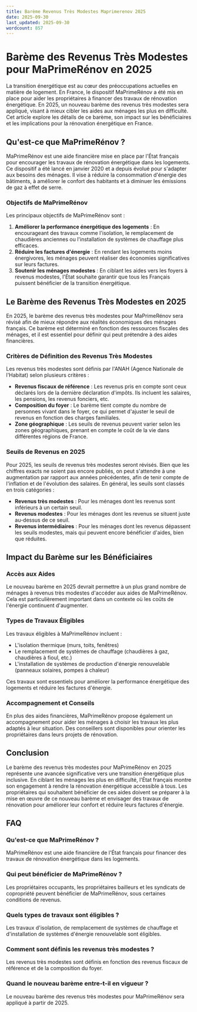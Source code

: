 ```yaml
---
title: Barème Revenus Très Modestes Maprimerenov 2025
date: 2025-09-30
last_updated: 2025-09-30
wordcount: 857
---
```


# Barème des Revenus Très Modestes pour MaPrimeRénov en 2025

La transition énergétique est au cœur des préoccupations actuelles en matière de logement. En France, le dispositif MaPrimeRénov a été mis en place pour aider les propriétaires à financer des travaux de rénovation énergétique. En 2025, un nouveau barème des revenus très modestes sera appliqué, visant à mieux cibler les aides aux ménages les plus en difficulté. Cet article explore les détails de ce barème, son impact sur les bénéficiaires et les implications pour la rénovation énergétique en France.

## Qu'est-ce que MaPrimeRénov ?

MaPrimeRénov est une aide financière mise en place par l'État français pour encourager les travaux de rénovation énergétique dans les logements. Ce dispositif a été lancé en janvier 2020 et a depuis évolué pour s'adapter aux besoins des ménages. Il vise à réduire la consommation d'énergie des bâtiments, à améliorer le confort des habitants et à diminuer les émissions de gaz à effet de serre.

### Objectifs de MaPrimeRénov

Les principaux objectifs de MaPrimeRénov sont :

1. **Améliorer la performance énergétique des logements** : En encourageant des travaux comme l'isolation, le remplacement de chaudières anciennes ou l'installation de systèmes de chauffage plus efficaces.
2. **Réduire les factures d'énergie** : En rendant les logements moins énergivores, les ménages peuvent réaliser des économies significatives sur leurs factures.
3. **Soutenir les ménages modestes** : En ciblant les aides vers les foyers à revenus modestes, l'État souhaite garantir que tous les Français puissent bénéficier de la transition énergétique.

## Le Barème des Revenus Très Modestes en 2025

En 2025, le barème des revenus très modestes pour MaPrimeRénov sera révisé afin de mieux répondre aux réalités économiques des ménages français. Ce barème est déterminé en fonction des ressources fiscales des ménages, et il est essentiel pour définir qui peut prétendre à des aides financières.

### Critères de Définition des Revenus Très Modestes

Les revenus très modestes sont définis par l'ANAH (Agence Nationale de l'Habitat) selon plusieurs critères :

- **Revenus fiscaux de référence** : Les revenus pris en compte sont ceux déclarés lors de la dernière déclaration d'impôts. Ils incluent les salaires, les pensions, les revenus fonciers, etc.
- **Composition du foyer** : Le barème tient compte du nombre de personnes vivant dans le foyer, ce qui permet d'ajuster le seuil de revenus en fonction des charges familiales.
- **Zone géographique** : Les seuils de revenus peuvent varier selon les zones géographiques, prenant en compte le coût de la vie dans différentes régions de France.

### Seuils de Revenus en 2025

Pour 2025, les seuils de revenus très modestes seront révisés. Bien que les chiffres exacts ne soient pas encore publiés, on peut s'attendre à une augmentation par rapport aux années précédentes, afin de tenir compte de l'inflation et de l'évolution des salaires. En général, les seuils sont classés en trois catégories :

- **Revenus très modestes** : Pour les ménages dont les revenus sont inférieurs à un certain seuil.
- **Revenus modestes** : Pour les ménages dont les revenus se situent juste au-dessus de ce seuil.
- **Revenus intermédiaires** : Pour les ménages dont les revenus dépassent les seuils modestes, mais qui peuvent encore bénéficier d'aides, bien que réduites.

## Impact du Barème sur les Bénéficiaires

### Accès aux Aides

Le nouveau barème en 2025 devrait permettre à un plus grand nombre de ménages à revenus très modestes d'accéder aux aides de MaPrimeRénov. Cela est particulièrement important dans un contexte où les coûts de l'énergie continuent d'augmenter.

### Types de Travaux Éligibles

Les travaux éligibles à MaPrimeRénov incluent :

- L'isolation thermique (murs, toits, fenêtres)
- Le remplacement de systèmes de chauffage (chaudières à gaz, chaudières à fioul, etc.)
- L'installation de systèmes de production d'énergie renouvelable (panneaux solaires, pompes à chaleur)

Ces travaux sont essentiels pour améliorer la performance énergétique des logements et réduire les factures d'énergie.

### Accompagnement et Conseils

En plus des aides financières, MaPrimeRénov propose également un accompagnement pour aider les ménages à choisir les travaux les plus adaptés à leur situation. Des conseillers sont disponibles pour orienter les propriétaires dans leurs projets de rénovation.

## Conclusion

Le barème des revenus très modestes pour MaPrimeRénov en 2025 représente une avancée significative vers une transition énergétique plus inclusive. En ciblant les ménages les plus en difficulté, l'État français montre son engagement à rendre la rénovation énergétique accessible à tous. Les propriétaires qui souhaitent bénéficier de ces aides doivent se préparer à la mise en œuvre de ce nouveau barème et envisager des travaux de rénovation pour améliorer leur confort et réduire leurs factures d'énergie.

## FAQ

### Qu'est-ce que MaPrimeRénov ?

MaPrimeRénov est une aide financière de l'État français pour financer des travaux de rénovation énergétique dans les logements.

### Qui peut bénéficier de MaPrimeRénov ?

Les propriétaires occupants, les propriétaires bailleurs et les syndicats de copropriété peuvent bénéficier de MaPrimeRénov, sous certaines conditions de revenus.

### Quels types de travaux sont éligibles ?

Les travaux d'isolation, de remplacement de systèmes de chauffage et d'installation de systèmes d'énergie renouvelable sont éligibles.

### Comment sont définis les revenus très modestes ?

Les revenus très modestes sont définis en fonction des revenus fiscaux de référence et de la composition du foyer.

### Quand le nouveau barème entre-t-il en vigueur ?

Le nouveau barème des revenus très modestes pour MaPrimeRénov sera appliqué à partir de 2025.